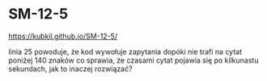 # SM-12-5
https://kubkil.github.io/SM-12-5/

linia 25 powoduje, że kod wywołuje zapytania dopóki nie trafi na cytat poniżej 140 znaków co sprawia, że czasami cytat pojawia się po kilkunastu sekundach, jak to inaczej rozwiązać?
